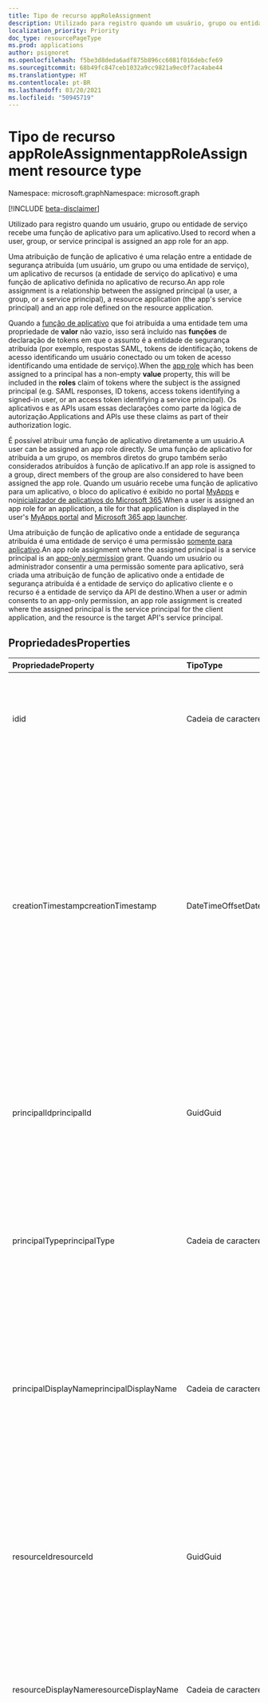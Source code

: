 ```yaml
---
title: Tipo de recurso appRoleAssignment
description: Utilizado para registro quando um usuário, grupo ou entidade de serviço é atribuído a uma função de aplicativo na entidade de serviço de um aplicativo. Você pode criar, ler e excluir as atribuições de função.
localization_priority: Priority
doc_type: resourcePageType
ms.prod: applications
author: psignoret
ms.openlocfilehash: f5be3d8deda6adf875b896cc6081f016debcfe69
ms.sourcegitcommit: 68b49fc847ceb1032a9cc9821a9ec0f7ac4abe44
ms.translationtype: HT
ms.contentlocale: pt-BR
ms.lasthandoff: 03/20/2021
ms.locfileid: "50945719"
---
```

# <a name="approleassignment-resource-type"></a><span data-ttu-id="1133d-104">Tipo de recurso appRoleAssignment</span><span class="sxs-lookup"><span data-stu-id="1133d-104">appRoleAssignment resource type</span></span>

<span data-ttu-id="1133d-105">Namespace: microsoft.graph</span><span class="sxs-lookup"><span data-stu-id="1133d-105">Namespace: microsoft.graph</span></span>

[!INCLUDE [beta-disclaimer](../../includes/beta-disclaimer.md)]

<span data-ttu-id="1133d-106">Utilizado para registro quando um usuário, grupo ou entidade de serviço recebe uma função de aplicativo para um aplicativo.</span><span class="sxs-lookup"><span data-stu-id="1133d-106">Used to record when a user, group, or service principal is assigned an app role for an app.</span></span>

<span data-ttu-id="1133d-107">Uma atribuição de função de aplicativo é uma relação entre a entidade de segurança atribuída (um usuário, um grupo ou uma entidade de serviço), um aplicativo de recursos (a entidade de serviço do aplicativo) e uma função de aplicativo definida no aplicativo de recurso.</span><span class="sxs-lookup"><span data-stu-id="1133d-107">An app role assignment is a relationship between the assigned principal (a user, a group, or a service principal), a resource application (the app's service principal) and an app role defined on the resource application.</span></span>

<span data-ttu-id="1133d-108">Quando a [função de aplicativo](approle.md) que foi atribuída a uma entidade tem uma propriedade de **valor** não vazio, isso será incluído nas **funções** de declaração de tokens em que o assunto é a entidade de segurança atribuída (por exemplo, respostas SAML, tokens de identificação, tokens de acesso identificando um usuário conectado ou um token de acesso identificando uma entidade de serviço).</span><span class="sxs-lookup"><span data-stu-id="1133d-108">When the [app role](approle.md) which has been assigned to a principal has a non-empty **value** property, this will be included in the **roles** claim of tokens where the subject is the  assigned principal (e.g. SAML responses, ID tokens, access tokens identifying a signed-in user, or an access token identifying a service principal).</span></span> <span data-ttu-id="1133d-109">Os aplicativos e as APIs usam essas declarações como parte da lógica de autorização.</span><span class="sxs-lookup"><span data-stu-id="1133d-109">Applications and APIs use these claims as part of their authorization logic.</span></span>

<span data-ttu-id="1133d-110">É possível atribuir uma função de aplicativo diretamente a um usuário.</span><span class="sxs-lookup"><span data-stu-id="1133d-110">A user can be assigned an app role directly.</span></span> <span data-ttu-id="1133d-111">Se uma função de aplicativo for atribuída a um grupo, os membros diretos do grupo também serão considerados atribuídos à função de aplicativo.</span><span class="sxs-lookup"><span data-stu-id="1133d-111">If an app role is assigned to a group, direct members of the group are also considered to have been assigned the app role.</span></span> <span data-ttu-id="1133d-112">Quando um usuário recebe uma função de aplicativo para um aplicativo, o bloco do aplicativo é exibido no portal [MyApps](/azure/active-directory/user-help/my-apps-portal-end-user-access) e no[inicializador de aplicativos do Microsoft 365](https://support.office.com/article/meet-the-office-365-app-launcher-79f12104-6fed-442f-96a0-eb089a3f476a).</span><span class="sxs-lookup"><span data-stu-id="1133d-112">When a user is assigned an app role for an application, a tile for that application is displayed in the user's [MyApps portal](/azure/active-directory/user-help/my-apps-portal-end-user-access) and [Microsoft 365 app launcher](https://support.office.com/article/meet-the-office-365-app-launcher-79f12104-6fed-442f-96a0-eb089a3f476a).</span></span>

<span data-ttu-id="1133d-113">Uma atribuição de função de aplicativo onde a entidade de segurança atribuída é uma entidade de serviço é uma permissão [somente para aplicativo](/azure/active-directory/develop/v2-permissions-and-consent#permission-types).</span><span class="sxs-lookup"><span data-stu-id="1133d-113">An app role assignment where the assigned principal is a service principal is an [app-only permission](/azure/active-directory/develop/v2-permissions-and-consent#permission-types) grant.</span></span> <span data-ttu-id="1133d-114">Quando um usuário ou administrador consentir a uma permissão somente para aplicativo, será criada uma atribuição de função de aplicativo onde a entidade de segurança atribuída é a entidade de serviço do aplicativo cliente e o recurso é a entidade de serviço da API de destino.</span><span class="sxs-lookup"><span data-stu-id="1133d-114">When a user or admin consents to an app-only permission, an app role assignment is created where the assigned principal is the service principal for the client application, and the resource is the target API's service principal.</span></span>

## <a name="properties"></a><span data-ttu-id="1133d-115">Propriedades</span><span class="sxs-lookup"><span data-stu-id="1133d-115">Properties</span></span>

| <span data-ttu-id="1133d-116">Propriedade</span><span class="sxs-lookup"><span data-stu-id="1133d-116">Property</span></span> | <span data-ttu-id="1133d-117">Tipo</span><span class="sxs-lookup"><span data-stu-id="1133d-117">Type</span></span> | <span data-ttu-id="1133d-118">Descrição</span><span class="sxs-lookup"><span data-stu-id="1133d-118">Description</span></span> |
|:---------------|:--------|:----------|
| <span data-ttu-id="1133d-119">id</span><span class="sxs-lookup"><span data-stu-id="1133d-119">id</span></span> | <span data-ttu-id="1133d-120">Cadeia de caracteres</span><span class="sxs-lookup"><span data-stu-id="1133d-120">String</span></span> | <span data-ttu-id="1133d-121">Um identificador exclusivo para a chave **appRoleAssignment**.</span><span class="sxs-lookup"><span data-stu-id="1133d-121">A unique identifier for the **appRoleAssignment** Key.</span></span> <span data-ttu-id="1133d-122">Não anulável.</span><span class="sxs-lookup"><span data-stu-id="1133d-122">Not nullable.</span></span> <span data-ttu-id="1133d-123">Somente leitura.</span><span class="sxs-lookup"><span data-stu-id="1133d-123">Read-only.</span></span> |
| <span data-ttu-id="1133d-124">creationTimestamp</span><span class="sxs-lookup"><span data-stu-id="1133d-124">creationTimestamp</span></span> | <span data-ttu-id="1133d-125">DateTimeOffset</span><span class="sxs-lookup"><span data-stu-id="1133d-125">DateTimeOffset</span></span> | <span data-ttu-id="1133d-126">A hora em que a atribuição de função do aplicativo foi criada. O tipo timestamp representa informações de data e hora usando o formato ISO 8601 e está sempre no horário UTC.</span><span class="sxs-lookup"><span data-stu-id="1133d-126">The time when the app role assignment was created.The Timestamp type represents date and time information using ISO 8601 format and is always in UTC time.</span></span> <span data-ttu-id="1133d-127">Por exemplo, meia-noite UTC em 1 de janeiro de 2014 é `2014-01-01T00:00:00Z`.</span><span class="sxs-lookup"><span data-stu-id="1133d-127">For example, midnight UTC on Jan 1, 2014 is `2014-01-01T00:00:00Z`.</span></span> <span data-ttu-id="1133d-128">Somente leitura.</span><span class="sxs-lookup"><span data-stu-id="1133d-128">Read-only.</span></span> |
| <span data-ttu-id="1133d-129">principalId</span><span class="sxs-lookup"><span data-stu-id="1133d-129">principalId</span></span> | <span data-ttu-id="1133d-130">Guid</span><span class="sxs-lookup"><span data-stu-id="1133d-130">Guid</span></span> | <span data-ttu-id="1133d-131">O identificador exclusivo (**id**) para o [usuário](user.md), [grupo](group.md) ou da [entidade](serviceprincipal.md) a qual o acesso está sendo concedido.</span><span class="sxs-lookup"><span data-stu-id="1133d-131">The unique identifier (**id**) for the [user](user.md), [group](group.md) or [service principal](serviceprincipal.md) being granted the app role.</span></span> <span data-ttu-id="1133d-132">Obrigatório ao criar.</span><span class="sxs-lookup"><span data-stu-id="1133d-132">Required on create.</span></span>  |
| <span data-ttu-id="1133d-133">principalType</span><span class="sxs-lookup"><span data-stu-id="1133d-133">principalType</span></span> | <span data-ttu-id="1133d-134">Cadeia de caracteres</span><span class="sxs-lookup"><span data-stu-id="1133d-134">String</span></span> | <span data-ttu-id="1133d-135">O tipo da entidade de segurança atribuída.</span><span class="sxs-lookup"><span data-stu-id="1133d-135">The type of the assigned principal.</span></span> <span data-ttu-id="1133d-136">Isso pode ser `User`, `Group` ou `ServicePrincipal`.</span><span class="sxs-lookup"><span data-stu-id="1133d-136">This can either be `User`, `Group` or `ServicePrincipal`.</span></span> <span data-ttu-id="1133d-137">Somente leitura.</span><span class="sxs-lookup"><span data-stu-id="1133d-137">Read-only.</span></span> |
| <span data-ttu-id="1133d-138">principalDisplayName</span><span class="sxs-lookup"><span data-stu-id="1133d-138">principalDisplayName</span></span> | <span data-ttu-id="1133d-139">Cadeia de caracteres</span><span class="sxs-lookup"><span data-stu-id="1133d-139">String</span></span> |<span data-ttu-id="1133d-140">O nome de exibição do usuário, grupo ou entidade de serviço que recebeu a atribuição de função do aplicativo.</span><span class="sxs-lookup"><span data-stu-id="1133d-140">The display name of the user, group, or service principal that was granted the app role assignment.</span></span> <span data-ttu-id="1133d-141">Somente leitura.</span><span class="sxs-lookup"><span data-stu-id="1133d-141">Read-only.</span></span> <span data-ttu-id="1133d-142">Suporte para `$filter` (`eq` e `startswith`).</span><span class="sxs-lookup"><span data-stu-id="1133d-142">Supports `$filter` (`eq` and `startswith`).</span></span> |
| <span data-ttu-id="1133d-143">resourceId</span><span class="sxs-lookup"><span data-stu-id="1133d-143">resourceId</span></span> | <span data-ttu-id="1133d-144">Guid</span><span class="sxs-lookup"><span data-stu-id="1133d-144">Guid</span></span> |<span data-ttu-id="1133d-145">Identificador exclusivo (**id**) para o recurso [(entidade de serviço)](serviceprincipal.md) para o qual a atribuição foi feita.</span><span class="sxs-lookup"><span data-stu-id="1133d-145">The unique identifier (**id**) for the resource [service principal](serviceprincipal.md) for which the assignment is made.</span></span> <span data-ttu-id="1133d-146">Obrigatório durante a criação.</span><span class="sxs-lookup"><span data-stu-id="1133d-146">Required on create.</span></span> <span data-ttu-id="1133d-147">Suporte para `$filter` (`eq` somente).</span><span class="sxs-lookup"><span data-stu-id="1133d-147">Supports `$filter` (`eq` only).</span></span> |
| <span data-ttu-id="1133d-148">resourceDisplayName</span><span class="sxs-lookup"><span data-stu-id="1133d-148">resourceDisplayName</span></span> | <span data-ttu-id="1133d-149">Cadeia de caracteres</span><span class="sxs-lookup"><span data-stu-id="1133d-149">String</span></span> | <span data-ttu-id="1133d-150">O nome de exibição da entidade de serviço da função do aplicativo para o qual a atribuição foi feita.</span><span class="sxs-lookup"><span data-stu-id="1133d-150">The display name of the resource app's service principal to which the assignment is made.</span></span>  |
| <span data-ttu-id="1133d-151">appRoleId</span><span class="sxs-lookup"><span data-stu-id="1133d-151">appRoleId</span></span> | <span data-ttu-id="1133d-152">Guid</span><span class="sxs-lookup"><span data-stu-id="1133d-152">Guid</span></span> | <span data-ttu-id="1133d-153">O identificador (**id**) da [função do aplicativo](approle.md) que está atribuída à entidade de segurança.</span><span class="sxs-lookup"><span data-stu-id="1133d-153">The identifier (**id**) for the [app role](approle.md) which is assigned to the principal.</span></span> <span data-ttu-id="1133d-154">Essa função de aplicativo deve ser exposta na propriedade **appRoles** na entidade de serviço do aplicativo de recurso (**ResourceId**).</span><span class="sxs-lookup"><span data-stu-id="1133d-154">This app role must be exposed in the **appRoles** property on the resource application's service principal (**resourceId**).</span></span> <span data-ttu-id="1133d-155">Se o aplicativo de recurso não tiver declarado todas as funções do aplicativo, uma ID de função de aplicativo padrão de `00000000-0000-0000-0000-000000000000` poderá ser especificada para sinalizar que a entidade de segurança está atribuída ao aplicativo de recursos sem nenhuma função específica do aplicativo.</span><span class="sxs-lookup"><span data-stu-id="1133d-155">If the resource application has not declared any app roles, a default app role ID of `00000000-0000-0000-0000-000000000000` can be specified to signal that the principal is assigned to the resource app without any specific app roles.</span></span> <span data-ttu-id="1133d-156">Obrigatório durante a criação.</span><span class="sxs-lookup"><span data-stu-id="1133d-156">Required on create.</span></span> |

## <a name="json-representation"></a><span data-ttu-id="1133d-157">Representação JSON</span><span class="sxs-lookup"><span data-stu-id="1133d-157">JSON representation</span></span>

<span data-ttu-id="1133d-158">Veja a seguir uma representação JSON do recurso</span><span class="sxs-lookup"><span data-stu-id="1133d-158">Here is a JSON representation of the resource</span></span>

<!-- {
  "blockType": "resource",
  "optionalProperties": [

  ],
  "@odata.type": "microsoft.graph.appRoleAssignment"
}-->

```json
{
  "id": "string",
  "creationTimestamp": "String (timestamp)",
  "principalDisplayName": "string",
  "principalId": "guid",
  "principalType": "string",
  "resourceDisplayName": "string",
  "resourceId": "guid",
  "appRoleId": "guid"
}
```

<!-- uuid: 8fcb5dbc-d5aa-4681-8e31-b001d5168d79
2015-10-25 14:57:30 UTC -->
<!--
{
  "type": "#page.annotation",
  "description": "appRoleAssignment resource",
  "keywords": "",
  "section": "documentation",
  "tocPath": "",
  "suppressions": []
}
-->
